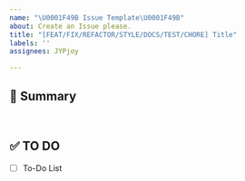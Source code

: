 ```yaml
---
name: "\U0001F49B Issue Template\U0001F49B"
about: Create an Issue please.
title: "[FEAT/FIX/REFACTOR/STYLE/DOCS/TEST/CHORE] Title"
labels: ''
assignees: JYPjoy

---
```


## 📝 Summary
<!--어떤 이슈인지 간략하게 설명해 주세요-->

<br/>

## ✅ TO DO
<!--해야 할 일들을 적어 주세요.-->
- [ ] To-Do List
